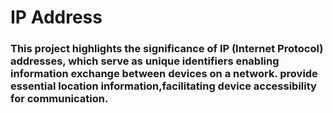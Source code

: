 <h1>IP Address</h1>
<h3>This project highlights the significance of IP (Internet Protocol) addresses, which serve as unique identifiers enabling information exchange between devices on a network.
   provide essential location information,facilitating device accessibility for communication.</h3>

   
